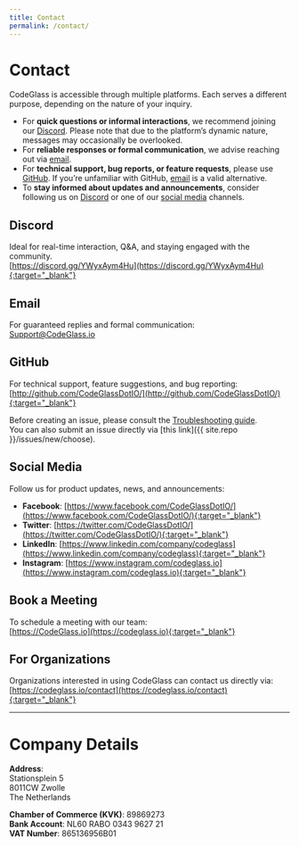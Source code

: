 ```yaml
---
title: Contact
permalink: /contact/
---
```


# Contact
CodeGlass is accessible through multiple platforms. Each serves a different purpose, depending on the nature of your inquiry.

- For **quick questions or informal interactions**, we recommend joining our [Discord](#discord). Please note that due to the platform’s dynamic nature, messages may occasionally be overlooked.
- For **reliable responses or formal communication**, we advise reaching out via [email](#email).
- For **technical support, bug reports, or feature requests**, please use [GitHub](#github). If you’re unfamiliar with GitHub, [email](#email) is a valid alternative.
- To **stay informed about updates and announcements**, consider following us on [Discord](#discord) or one of our [social media](#facebook) channels.

## Discord
Ideal for real-time interaction, Q&A, and staying engaged with the community.  
[https://discord.gg/YWyxAym4Hu](https://discord.gg/YWyxAym4Hu){:target="_blank"}

## Email
For guaranteed replies and formal communication:  
[Support@CodeGlass.io](mailto:Support@CodeGlass.io)

## GitHub
For technical support, feature suggestions, and bug reporting:  
[http://github.com/CodeGlassDotIO/](http://github.com/CodeGlassDotIO/){:target="_blank"}

Before creating an issue, please consult the [Troubleshooting guide](../_docs/Troubleshooting.md).  
You can also submit an issue directly via [this link]({{ site.repo }}/issues/new/choose).

## Social Media
Follow us for product updates, news, and announcements:

- **Facebook**: [https://www.facebook.com/CodeGlassDotIO/](https://www.facebook.com/CodeGlassDotIO/){:target="_blank"}
- **Twitter**: [https://twitter.com/CodeGlassDotIO/](https://twitter.com/CodeGlassDotIO/){:target="_blank"}
- **LinkedIn**: [https://www.linkedin.com/company/codeglass](https://www.linkedin.com/company/codeglass){:target="_blank"}
- **Instagram**: [https://www.instagram.com/codeglass.io](https://www.instagram.com/codeglass.io){:target="_blank"}

## Book a Meeting
To schedule a meeting with our team:  
[https://CodeGlass.io](https://codeglass.io){:target="_blank"}

## For Organizations
Organizations interested in using CodeGlass can contact us directly via:  
[https://codeglass.io/contact](https://codeglass.io/contact){:target="_blank"}

---

# Company Details
**Address**:  
Stationsplein 5  
8011CW Zwolle  
The Netherlands

**Chamber of Commerce (KVK)**: 89869273  
**Bank Account**: NL60 RABO 0343 9627 21  
**VAT Number**: 865136956B01
